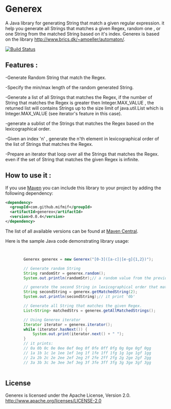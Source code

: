 Generex
=======
A Java library for generating String that match  a given regular expression. it help you generate all Strings that matches a given Regex, random one , or one String from the matched String based on it's index.
Generex is based on the library http://www.brics.dk/~amoeller/automaton/.

[![Build Status](https://travis-ci.org/mifmif/Generex.png)](https://travis-ci.org/mifmif/Generex)


**Features :**
-

-Generate Random String that match the Regex.

-Specify the min/max length  of the random generated String.

-Generate a list of all Strings that matches the Regex, if the number of String that matches the Regex is greater then Integer.MAX_VALUE , the returned list will contains Strings up to the size limit of java.util.List which is Integer.MAX_VALUE (see iterator's feature in this case). 

-generate a sublist of the Strings that matches the Regex based on the lexicographical order.

-Given an index 'n' , generate the n'th element in lexicographical order of the list of Strings that matches the Regex.

-Prepare an iterator that loop over all the Strings that matches the Regex. even if the set of String that matches the given Regex is infinite.
 

**How to use it :**
-

If you use [Maven](http://maven.apache.org) you can include this library to your project by adding the following dependency: 
```xml
<dependency>
  <groupId>com.github.mifmif</groupId>
  <artifactId>generex</artifactId>
  <version>0.0.4</version>
</dependency>
```

The list of all available versions can be found at [Maven Central](http://search.maven.org/#browse|588844112).

Here is the sample Java code demonstrating library usage:
```java


		Generex generex = new Generex("[0-3]([a-c]|[e-g]{1,2})");

		// Generate random String
		String randomStr = generex.random();
		System.out.println(randomStr);// a random value from the previous String list

		// generate the second String in lexicographical order that match the given Regex.
		String secondString = generex.getMatchedString(2);
		System.out.println(secondString);// it print '0b'

		// Generate all String that matches the given Regex.
		List<String> matchedStrs = generex.getAllMatchedStrings();

		// Using Generex iterator
		Iterator iterator = generex.iterator();
		while (iterator.hasNext()) {
			System.out.print(iterator.next() + " ");
		}
		// it prints:
		// 0a 0b 0c 0e 0ee 0ef 0eg 0f 0fe 0ff 0fg 0g 0ge 0gf 0gg
		// 1a 1b 1c 1e 1ee 1ef 1eg 1f 1fe 1ff 1fg 1g 1ge 1gf 1gg
		// 2a 2b 2c 2e 2ee 2ef 2eg 2f 2fe 2ff 2fg 2g 2ge 2gf 2gg
		// 3a 3b 3c 3e 3ee 3ef 3eg 3f 3fe 3ff 3fg 3g 3ge 3gf 3gg
		
```

**License**
-

Generex is licensed under the Apache License, Version 2.0.  
http://www.apache.org/licenses/LICENSE-2.0


 

